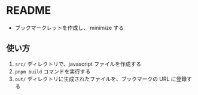 # README
- ブックマークレットを作成し、 minimize する

## 使い方
1. `src/` ディレクトリで、javascript ファイルを作成する
2. `pnpm build` コマンドを実行する
3. `out/` ディレクトリに生成されたファイルを、ブックマークの URL に登録する
